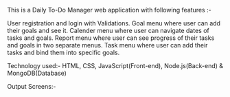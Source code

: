 This is a Daily To-Do Manager web application with following features :-

User registration and login with Validations.
Goal menu where user can add their goals and see it.
Calender menu where user can navigate dates of tasks and goals.
Report menu where user can see progress of their tasks and goals in two separate menus.
Task menu where user can add their tasks and bind them into specific goals.

Technology used:-
HTML, CSS, JavaScript(Front-end), Node.js(Back-end) & MongoDB(Database)

Output Screens:-
